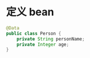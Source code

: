 # 定义 bean

```java
@Data
public class Person {
    private String personName;
    private Integer age;
}
```

